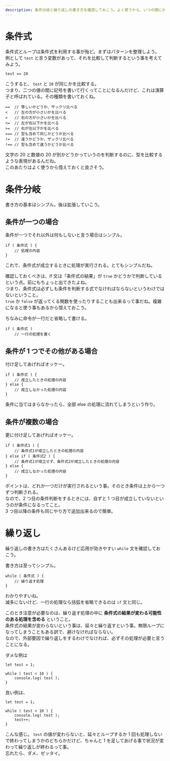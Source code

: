 ```yaml
---
description: 条件分岐と繰り返しの書き方を確認しておこう。よく使うから、いつの間にか憶えるかもね。
---
```


# 条件式

条件式とループは条件式を利用する事が殆ど。まずはパターンを整理しよう。  
例として `test` と言う変数があって、それを比較して判断するという事を考えてみよう。

```
test == 20
```

こうすると、 `test` と `20` が同じかを比較する。  
つまり、二つの値の間に記号を書いて行くってことになるんだけど、これは演算子と呼ばれている。その種類を書いておくね。

```
==  // 等しいかどうか、ザックリ比べる
<   // 左の方が小さいかを比べる
>   // 右の方が小さいかを比べる
<=  // 左が右以下かを比べる
>=  // 右が左以下かを比べる
=== // 型も含めて同じかどうか比べる
!=  // 違うかどうか、ザックリ比べる
!== // 型も含めて違うかどうか比べる
```

文字の 20 と数値の 20 が別かどうかっていうのを判断するのに、型を比較するような表現があるんだね。  
このあたりはよく使うから憶えておくと良さそう。

# 条件分岐

書き方の基本はシンプル。後は拡張していこう。

## 条件が一つの場合

条件が一つでそれ以外は何もしないと言う場合はシンプル。

```
if ( 条件式 ) {
	// 処理の内容
}
```

これで、条件式が成立するときに処理が実行される。とてもシンプルだね。

確認しておくべきは、if 文は「条件式の結果」が `true` かどうかで判断しているという点。前にもちょっと出てきたよね。  
つまり、条件式は必ずしも条件を判断する式でなければならないというわけではないということ。  
`true` か `false` が返ってくる関数を使ったりすることも出来るって事だね。複雑になると使う事もあるから憶えておこう。

ちなみに命令が一行だと省略して書ける。

```
if ( 条件式 )
	// 一行の処理を書く
```

## 条件が 1 つでその他がある場合

付け足してあげればオッケー。

```
if ( 条件式 ) {
	// 成立したときの処理の内容
} else {
	// 成立しなかった処理の内容
}
```

条件に当てはまらなかったら、全部 else の処理に流れてしまうという作り。

## 条件が複数の場合

更に付け足してあげればオッケー。

```
if ( 条件式1 ) {
	// 条件式1が成立したときの処理の内容
} else if ( 条件式2 ) {
	// 条件式1が成立せず、条件式2が成立したときの処理の内容
} else {
	// 成立しなかった処理の内容
}
```

ポイントは、どれか一つだけが実行されるという事。そのとき条件は上から一つずつ判断される。  
なので、2 つ目の条件判断をするときには、自ずと 1 つ目が成立していないというのが条件になるってこと。  
3 つ目以降の条件も同じやり方で追加出来るので簡単。

# 繰り返し

繰り返しの書き方はたくさんあるけど応用が効きやすい `while` 文を確認しておこう。

書き方は至ってシンプル。

```
while ( 条件式 ) {
	// 繰り返す処理
}
```

わかりやすいね。  
滅多にないけど、一行の処理なら括弧を省略できるのは `if` 文と同じ。

このとき注意が必要なのは、繰り返す処理の中に **条件式の結果が変わる可能性のある処理を含める** ということ。  
条件式の結果が変わらないという事は、延々と繰り返すという事。無限ループになってしまうこともある訳で、避けなければならない。  
なので、外部要因で繰り返しをするわけでなければ、必ずその処理が必要と言うことになる。

ダメな例は

```
let test = 1;

while ( test < 10 ) {
	console.log( test );
}
```

良い例は、

```
let test = 1;

while ( test < 10 ) {
	console.log( test );
	test++;
}
```

こんな感じ。 `test` の値が変わらないと、延々とループするか 1 回も処理しないで終わってしまうかのどちらかだけど、ちゃんと 1 を足してあげる事で状況が変わって繰り返しが終わるって事。  
忘れたら、ダメ、ゼッタイ。
